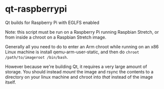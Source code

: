 # qt-raspberrypi

Qt builds for Raspberry Pi with EGLFS enabled


Note: this script must be run on a Raspberry Pi running Raspbian Stretch, or from
inside a chroot on a Raspbian Stretch image.

Generally all you need to do to enter an Arm chroot while running on an x86 Linux machine
is install qemu-arm-user-static, and then do `chroot /path/to/imageroot /bin/bash`. 

However because we're building Qt, it requires a very large amount of storage. You should
instead *mount* the image and rsync the contents to a directory on your linux machine and 
chroot into *that* instead of the image itself.


